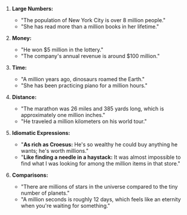 1. **Large Numbers:**
   - "The population of New York City is over 8 million people."
   - "She has read more than a million books in her lifetime."

2. **Money:**
   - "He won $5 million in the lottery."
   - "The company's annual revenue is around $100 million."

3. **Time:**
   - "A million years ago, dinosaurs roamed the Earth."
   - "She has been practicing piano for a million hours."

4. **Distance:**
   - "The marathon was 26 miles and 385 yards long, which is approximately one million inches."
   - "He traveled a million kilometers on his world tour."

5. **Idiomatic Expressions:**
   - "**As rich as Croesus:** He's so wealthy he could buy anything he wants; he's worth millions."
   - "**Like finding a needle in a haystack:** It was almost impossible to find what I was looking for among the million items in that store."

6. **Comparisons:**
   - "There are millions of stars in the universe compared to the tiny number of planets."
   - "A million seconds is roughly 12 days, which feels like an eternity when you're waiting for something."